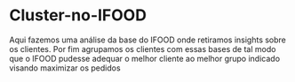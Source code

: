# Cluster-no-IFOOD
Aqui fazemos uma análise da base do IFOOD onde retiramos insights sobre os clientes. Por fim agrupamos os clientes com essas bases de tal modo que o IFOOD pudesse adequar o melhor cliente ao melhor grupo indicado visando maximizar os pedidos
